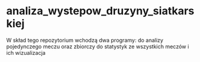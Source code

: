 # analiza_wystepow_druzyny_siatkarskiej
W skład tego repozytorium wchodzą dwa programy: do analizy pojedynczego meczu oraz zbiorczy do statystyk ze wszystkich meczów i  ich wizualizacja
